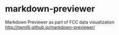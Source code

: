 # markdown-previewer
Markdown Previewer as part of FCC data visualization
http://twmilli.github.io/markdown-previewer/
